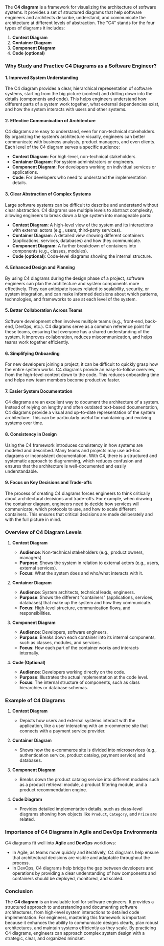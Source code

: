 The **C4 diagram** is a framework for visualizing the architecture of software systems. It provides a set of structured diagrams that help software engineers and architects describe, understand, and communicate the architecture at different levels of abstraction. The "C4" stands for the four types of diagrams it includes:
1. **Context Diagram**
2. **Container Diagram**
3. **Component Diagram**
4. **Code (optional)**

### Why Study and Practice C4 Diagrams as a Software Engineer?
#### 1. **Improved System Understanding**
The C4 diagram provides a clear, hierarchical representation of software systems, starting from the big picture (context) and drilling down into the details (components and code). This helps engineers understand how different parts of a system work together, what external dependencies exist, and how the system interacts with users and other systems.

#### 2. **Effective Communication of Architecture**
C4 diagrams are easy to understand, even for non-technical stakeholders. By organizing the system’s architecture visually, engineers can better communicate with business analysts, product managers, and even clients. Each level of the C4 diagram serves a specific audience:
   - **Context Diagram**: For high-level, non-technical stakeholders.
   - **Container Diagram**: For system administrators or engineers.
   - **Component Diagram**: For developers working on individual services or applications.
   - **Code**: For developers who need to understand the implementation details.

#### 3. **Clear Abstraction of Complex Systems**
Large software systems can be difficult to describe and understand without clear abstraction. C4 diagrams use multiple levels to abstract complexity, allowing engineers to break down a large system into manageable parts:
   - **Context Diagram**: A high-level view of the system and its interactions with external actors (e.g., users, third-party services).
   - **Container Diagram**: A detailed view showing different containers (applications, services, databases) and how they communicate.
   - **Component Diagram**: A further breakdown of containers into components (e.g., classes, modules).
   - **Code (optional)**: Code-level diagrams showing the internal structure.

#### 4. **Enhanced Design and Planning**
By using C4 diagrams during the design phase of a project, software engineers can plan the architecture and system components more effectively. They can anticipate issues related to scalability, security, or system integration, and can make informed decisions about which patterns, technologies, and frameworks to use at each level of the system.

#### 5. **Better Collaboration Across Teams**
Software development often involves multiple teams (e.g., front-end, back-end, DevOps, etc.). C4 diagrams serve as a common reference point for these teams, ensuring that everyone has a shared understanding of the system. It improves collaboration, reduces miscommunication, and helps teams work together efficiently.

#### 6. **Simplifying Onboarding**
For new developers joining a project, it can be difficult to quickly grasp how the entire system works. C4 diagrams provide an easy-to-follow overview, from the high-level context down to the code. This reduces onboarding time and helps new team members become productive faster.

#### 7. **Easier System Documentation**
C4 diagrams are an excellent way to document the architecture of a system. Instead of relying on lengthy and often outdated text-based documentation, C4 diagrams provide a visual and up-to-date representation of the system architecture. This can be particularly useful for maintaining and evolving systems over time.

#### 8. **Consistency in Design**
Using the C4 framework introduces consistency in how systems are modeled and described. Many teams and projects may use ad-hoc diagrams or inconsistent documentation. With C4, there is a structured and systematic approach to diagramming, which reduces confusion and ensures that the architecture is well-documented and easily understandable.

#### 9. **Focus on Key Decisions and Trade-offs**
The process of creating C4 diagrams forces engineers to think critically about architectural decisions and trade-offs. For example, when drawing the container diagram, engineers need to decide how services will communicate, which protocols to use, and how to scale different containers. This ensures that critical decisions are made deliberately and with the full picture in mind.

### Overview of C4 Diagram Levels

1. **Context Diagram**
   - **Audience**: Non-technical stakeholders (e.g., product owners, managers).
   - **Purpose**: Shows the system in relation to external actors (e.g., users, external services).
   - **Focus**: What the system does and who/what interacts with it.

2. **Container Diagram**
   - **Audience**: System architects, technical leads, engineers.
   - **Purpose**: Shows the different "containers" (applications, services, databases) that make up the system and how they communicate.
   - **Focus**: High-level structure, communication flows, and responsibilities.

3. **Component Diagram**
   - **Audience**: Developers, software engineers.
   - **Purpose**: Breaks down each container into its internal components, such as classes, modules, and services.
   - **Focus**: How each part of the container works and interacts internally.

4. **Code (Optional)**
   - **Audience**: Developers working directly on the code.
   - **Purpose**: Illustrates the actual implementation at the code level.
   - **Focus**: The internal structure of components, such as class hierarchies or database schemas.

### Example of C4 Diagrams

1. **Context Diagram**
   - Depicts how users and external systems interact with the application, like a user interacting with an e-commerce site that connects with a payment service provider.

2. **Container Diagram**
   - Shows how the e-commerce site is divided into microservices (e.g., authentication service, product catalog, payment service) and databases.

3. **Component Diagram**
   - Breaks down the product catalog service into different modules such as a product retrieval module, a product filtering module, and a product recommendation engine.

4. **Code Diagram**
   - Provides detailed implementation details, such as class-level diagrams showing how objects like `Product`, `Category`, and `Price` are related.

### Importance of C4 Diagrams in Agile and DevOps Environments

C4 diagrams fit well into **Agile** and **DevOps** workflows:
- In Agile, as teams move quickly and iteratively, C4 diagrams help ensure that architectural decisions are visible and adaptable throughout the process.
- In DevOps, C4 diagrams help bridge the gap between developers and operations by providing a clear understanding of how components and containers should be deployed, monitored, and scaled.

### Conclusion

The **C4 diagram** is an invaluable tool for software engineers. It provides a structured approach to understanding and documenting software architectures, from high-level system interactions to detailed code implementation. For engineers, mastering this framework is important because it enhances the ability to communicate designs clearly, plan robust architectures, and maintain systems efficiently as they scale. By practicing C4 diagrams, engineers can approach complex system design with a strategic, clear, and organized mindset.
